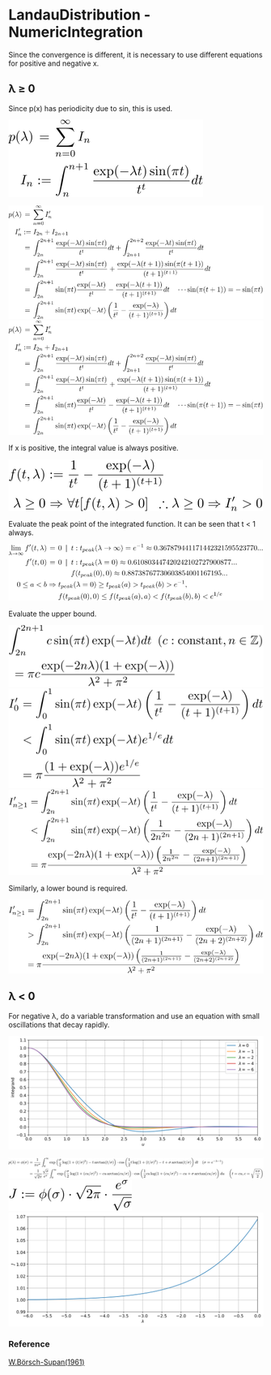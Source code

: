 # LandauDistribution - NumericIntegration

Since the convergence is different, it is necessary to use different equations for positive and negative x.

## &lambda; &geq; 0

Since p(x) has periodicity due to sin, this is used.

![integrad px](https://github.com/tk-yoshimura/LandauDistribution/blob/main/figures/integrand_px.svg)  

![integrate px 1](https://github.com/tk-yoshimura/LandauDistribution/blob/main/figures/integrate_px_1.svg)  
![integrate px 2](https://github.com/tk-yoshimura/LandauDistribution/blob/main/figures/integrate_px_2.svg)  

If x is positive, the integral value is always positive.

![integrate px 3](https://github.com/tk-yoshimura/LandauDistribution/blob/main/figures/integrate_px_3.svg)  

Evaluate the peak point of the integrated function. It can be seen that t &lt; 1 always.

![integrate px 4](https://github.com/tk-yoshimura/LandauDistribution/blob/main/figures/integrate_px_4.svg)  

Evaluate the upper bound.

![integrate px 7](https://github.com/tk-yoshimura/LandauDistribution/blob/main/figures/integrate_px_7.svg)  
![integrate px 5](https://github.com/tk-yoshimura/LandauDistribution/blob/main/figures/integrate_px_5.svg)  
![integrate px 6](https://github.com/tk-yoshimura/LandauDistribution/blob/main/figures/integrate_px_6.svg)  

Similarly, a lower bound is required.

![integrate px 8](https://github.com/tk-yoshimura/LandauDistribution/blob/main/figures/integrate_px_8.svg)  

## &lambda; &lt; 0

For negative &lambda;, do a variable transformation and use an equation with small oscillations that decay rapidly.  

![integrad nx](https://github.com/tk-yoshimura/LandauDistribution/blob/main/figures/integrand_nx.svg)  

![integrate nx 1](https://github.com/tk-yoshimura/LandauDistribution/blob/main/figures/integrate_nx_1.svg)  
![integrate nx 3](https://github.com/tk-yoshimura/LandauDistribution/blob/main/figures/integrate_nx_3.svg)  
![integrate nx 2](https://github.com/tk-yoshimura/LandauDistribution/blob/main/figures/integrate_nx_2.svg)  

### Reference
[W.Börsch-Supan(1961)](https://nvlpubs.nist.gov/nistpubs/jres/65B/jresv65Bn4p245_A1b.pdf)